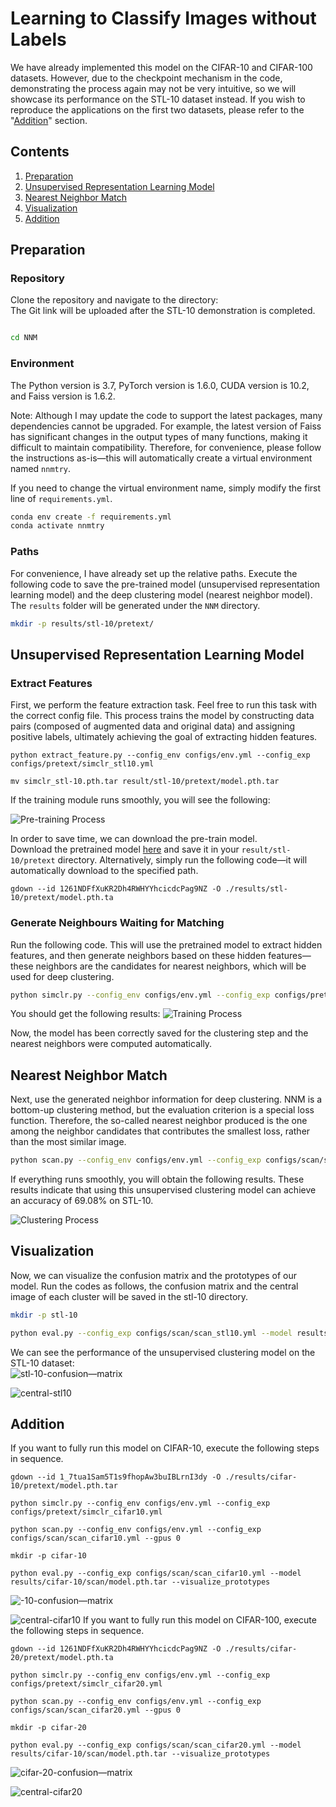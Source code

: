 # Learning to Classify Images without Labels

We have already implemented this model on the CIFAR-10 and CIFAR-100 datasets. However, due to the checkpoint mechanism in the code, demonstrating the process again may not be very intuitive, so we will showcase its performance on the STL-10 dataset instead. If you wish to reproduce the applications on the first two datasets, please refer to the "[Addition](#addition)" section.

## Contents
1. [Preparation](#preparation)
0. [Unsupervised Representation Learning Model](#unsupervised-representation-learning-model)
0. [Nearest Neighbor Match](#nearest-neighbor-match)
0. [Visualization](#visualization)
0. [Addition](#addition)

## Preparation
### Repository
Clone the repository and navigate to the directory:   
The Git link will be uploaded after the STL-10 demonstration is completed. 

```bash

cd NNM
```

### Environment
The Python version is 3.7, PyTorch version is 1.6.0, CUDA version is 10.2, and Faiss version is 1.6.2.

Note: Although I may update the code to support the latest packages, many dependencies cannot be upgraded. For example, the latest version of Faiss has significant changes in the output types of many functions, making it difficult to maintain compatibility. Therefore, for convenience, please follow the instructions as-is—this will automatically create a virtual environment named `nnmtry`.

If you need to change the virtual environment name, simply modify the first line of `requirements.yml`.
```bash
conda env create -f requirements.yml
conda activate nnmtry
```

### Paths
For convenience, I have already set up the relative paths. Execute the following code to save the pre-trained model (unsupervised representation learning model) and the deep clustering model (nearest neighbor model). The `results` folder will be generated under the `NNM` directory.


```bash
mkdir -p results/stl-10/pretext/
```

## Unsupervised Representation Learning Model
### Extract Features 
First, we perform the feature extraction task.
Feel free to run this task with the correct config file. This process trains the model by constructing data pairs (composed of augmented data and original data) and assigning positive labels, ultimately achieving the goal of extracting hidden features.
```
python extract_feature.py --config_env configs/env.yml --config_exp configs/pretext/simclr_stl10.yml 

mv simclr_stl-10.pth.tar result/stl-10/pretext/model.pth.tar 
```
If the training module runs smoothly, you will see the following:

 

![Pre-training Process](images/pretrain.png)

In order to save time, we can download the pre-train model.  
Download the pretrained model [here](https://drive.google.com/file/d/1261NDFfXuKR2Dh4RWHYYhcicdcPag9NZ/view?usp=sharing) and save it in your `result/stl-10/pretext` directory.
Alternatively, simply run the following code—it will automatically download to the specified path.  
```
gdown --id 1261NDFfXuKR2Dh4RWHYYhcicdcPag9NZ -O ./results/stl-10/pretext/model.pth.ta
```
### Generate Neighbours Waiting for Matching
Run the following code. This will use the pretrained model to extract hidden features, and then generate neighbors based on these hidden features—these neighbors are the candidates for nearest neighbors, which will be used for deep clustering.
```bash
python simclr.py --config_env configs/env.yml --config_exp configs/pretext/simclr_stl10.yml 
```

You should get the following results:
![Training Process](images/simclr.png)

Now, the model has been correctly saved for the clustering step and the nearest neighbors were computed automatically. 

## Nearest Neighbor Match

Next, use the generated neighbor information for deep clustering. NNM is a bottom-up clustering method, but the evaluation criterion is a special loss function. Therefore, the so-called nearest neighbor produced is the one among the neighbor candidates that contributes the smallest loss, rather than the most similar image.
```bash
python scan.py --config_env configs/env.yml --config_exp configs/scan/scan_stl10.yml
```

If everything runs smoothly, you will obtain the following results. These results indicate that using this unsupervised clustering model can achieve an accuracy of 69.08% on STL-10.

![Clustering Process](images/scan.png)



## Visualization
Now, we can visualize the confusion matrix and the prototypes of our model. Run the codes as follows, the confusion matrix and the central image of each cluster will be saved in the stl-10 directory.
```bash
mkdir -p stl-10

python eval.py --config_exp configs/scan/scan_stl10.yml --model results/stl-10/scan/model.pth.tar --visualize_prototypes
```
We can see the performance of the unsupervised clustering model on the STL-10 dataset:  
![stl-10-confusion—matrix](images/stl-10_confusion_matrix.png)

![central-stl10](images/stl-10_merged_grid.png)
## Addition

If you want to fully run this model on CIFAR-10, execute the following steps in sequence.

```
gdown --id 1_7tua1Sam5T1s9fhopAw3buIBLrnI3dy -O ./results/cifar-10/pretext/model.pth.tar

python simclr.py --config_env configs/env.yml --config_exp configs/pretext/simclr_cifar10.yml

python scan.py --config_env configs/env.yml --config_exp configs/scan/scan_cifar10.yml --gpus 0

mkdir -p cifar-10

python eval.py --config_exp configs/scan/scan_cifar10.yml --model results/cifar-10/scan/model.pth.tar --visualize_prototypes

```  
![-10-confusion—matrix](images/cifar-10_confusion_matrix.png)

![central-cifar10](images/cifar-10_merged_grid.png)
If you want to fully run this model on CIFAR-100, execute the following steps in sequence.

```
gdown --id 1261NDFfXuKR2Dh4RWHYYhcicdcPag9NZ -O ./results/cifar-20/pretext/model.pth.ta

python simclr.py --config_env configs/env.yml --config_exp configs/pretext/simclr_cifar20.yml

python scan.py --config_env configs/env.yml --config_exp configs/scan/scan_cifar20.yml --gpus 0

mkdir -p cifar-20

python eval.py --config_exp configs/scan/scan_cifar20.yml --model results/cifar-10/scan/model.pth.tar --visualize_prototypes

```
![cifar-20-confusion—matrix](images/cifar-20_confusion_matrix.png)

![central-cifar20](images/cifar-20_merged_grid.png)

